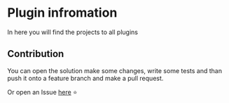 # Plugin infromation

In here you will find the projects to all plugins

## Contribution

You can open the solution make some changes, write some tests and than push it onto a feature branch and make a pull request.

Or open an Issue [here](https://github.com/SmartHub-Io/SmartHub-Plugins/issues) ⭐
